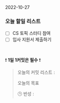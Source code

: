 2022-10-27
### 오늘 할일 리스트

- [ ] CS 토픽 스터디 참여
- [ ] 입사 지원서 제출하기

<br/>

❗ **1일 1커밋은 필수** ❗
> 오늘의 커밋 리스트 :
>
> 오늘의 목표
>
> 🕒 반성 :
>
>

<br/>